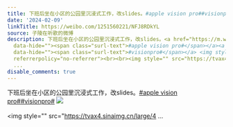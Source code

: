 ```yaml
---
title: 下班后坐在小区的公园里沉浸式工作，改slides。#apple vision pro##visionpro# [图片][图片][图片][图片]
date: '2024-02-09'
linkTitle: https://weibo.com/1251560221/NFJ8RDkYL
source: 子陵在听歌的微博
description: 下班后坐在小区的公园里沉浸式工作，改slides。<a href="https://m.weibo.cn/search?containerid=231522type%3D1%26t%3D10%26q%3D%23apple+vision+pro%23&amp;extparam=%23apple+vision+pro%23"
  data-hide=""><span class="surl-text">#apple vision pro#</span></a><a href="https://m.weibo.cn/search?containerid=231522type%3D1%26t%3D10%26q%3D%23visionpro%23&amp;extparam=%23visionpro%23"
  data-hide=""><span class="surl-text">#visionpro#</span></a> <img style="" src="https://tvax3.sinaimg.cn/large/4a994b1dgy1hmmzyd3ahej21c70te16a.jpg"
  referrerpolicy="no-referrer"><br><br><img style="" src="https://tvax4.sinaimg.cn/large/4
  ...
disable_comments: true
---
```

下班后坐在小区的公园里沉浸式工作，改slides。<a href="https://m.weibo.cn/search?containerid=231522type%3D1%26t%3D10%26q%3D%23apple+vision+pro%23&amp;extparam=%23apple+vision+pro%23" data-hide=""><span class="surl-text">#apple vision pro#</span></a><a href="https://m.weibo.cn/search?containerid=231522type%3D1%26t%3D10%26q%3D%23visionpro%23&amp;extparam=%23visionpro%23" data-hide=""><span class="surl-text">#visionpro#</span></a> <img style="" src="https://tvax3.sinaimg.cn/large/4a994b1dgy1hmmzyd3ahej21c70te16a.jpg" referrerpolicy="no-referrer"><br><br><img style="" src="https://tvax4.sinaimg.cn/large/4 ...